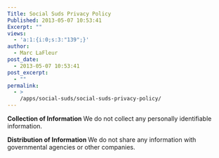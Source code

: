 ```yaml
---
Title: Social Suds Privacy Policy
Published: 2013-05-07 10:53:41
Excerpt: ""
views:
  - 'a:1:{i:0;s:3:"139";}'
author:
  - Marc LaFleur
post_date:
  - 2013-05-07 10:53:41
post_excerpt:
  - ""
permalink:
  - >
    /apps/social-suds/social-suds-privacy-policy/
---
```

<strong>Collection of Information
</strong>We do not collect any personally identifiable information.

<strong>Distribution of Information
</strong>We do not share any information with governmental agencies or other companies.